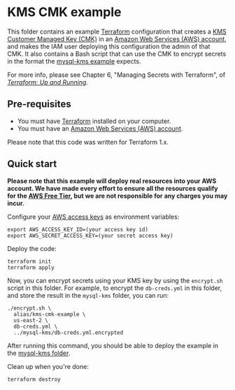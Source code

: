 # KMS CMK example

This folder contains an example [Terraform](https://www.terraform.io/) configuration that creates a [KMS Customer
Managed Key (CMK)](https://docs.aws.amazon.com/kms/latest/developerguide/concepts.html#key-mgmt) in an
[Amazon Web Services (AWS) account](http://aws.amazon.com/), and makes the IAM user deploying this configuration the
admin of that CMK. It also contains a Bash script that can use the CMK to encrypt secrets in the format the
[mysql-kms example](../mysql-kms) expects.

For more info, please see Chapter 6, "Managing Secrets with Terraform", of
_[Terraform: Up and Running](http://www.terraformupandrunning.com)_.

## Pre-requisites

- You must have [Terraform](https://www.terraform.io/) installed on your computer.
- You must have an [Amazon Web Services (AWS) account](http://aws.amazon.com/).

Please note that this code was written for Terraform 1.x.

## Quick start

**Please note that this example will deploy real resources into your AWS account. We have made every effort to ensure
all the resources qualify for the [AWS Free Tier](https://aws.amazon.com/free/), but we are not responsible for any
charges you may incur.**

Configure your [AWS access
keys](http://docs.aws.amazon.com/general/latest/gr/aws-sec-cred-types.html#access-keys-and-secret-access-keys) as
environment variables:

```
export AWS_ACCESS_KEY_ID=(your access key id)
export AWS_SECRET_ACCESS_KEY=(your secret access key)
```

Deploy the code:

```
terraform init
terraform apply
```

Now, you can encrypt secrets using your KMS key by using the `encrypt.sh` script in this folder. For example, to encrypt
the `db-creds.yml` in this folder, and store the result in the `mysql-kms` folder, you can run:

```
./encrypt.sh \
  alias/kms-cmk-example \
  us-east-2 \
  db-creds.yml \
  ../mysql-kms/db-creds.yml.encrypted
```

After running this command, you should be able to deploy the example in the [mysql-kms folder](../mysql-kms).

Clean up when you're done:

```
terraform destroy
```
